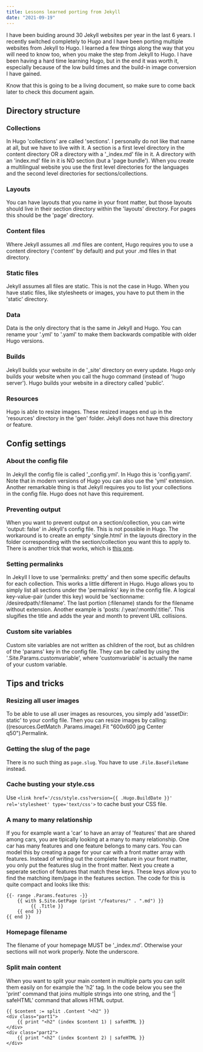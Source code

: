 ```yaml
---
title: Lessons learned porting from Jekyll
date: "2021-09-19"
---
```

I have been buiding around 30 Jekyll websites per year in the last 6 years. I recently switched completely to Hugo and I have been porting multiple websites from Jekyll to Hugo. I learned a few things along the way that you will need to know too, when you make the step from Jekyll to Hugo. I have been having a hard time learning Hugo, but in the end it was worth it, especially because of the low build times and the build-in image conversion I have gained. 

Know that this is going to be a living document, so make sure to come back later to check this document again.

## Directory structure

### Collections

In Hugo 'collections' are called 'sections'. I personally do not like that name at all, but we have to live with it. A section is a first level directory in the content directory OR a directory with a '\_index.md' file in it. A directory with an 'index.md' file in it is NO section (but a 'page bundle'). When you create a multilingual website you use the first level directories for the languages and the second level directories for sections/collections.

### Layouts

You can have layouts that you name in your front matter, but those layouts should live in their section directory within the 'layouts' directory. For pages this should be the 'page' directory.

### Content files

Where Jekyll assumes all .md files are content, Hugo requires you to use a content directory ('content' by default) and put your .md files in that directory.

### Static files

Jekyll assumes all files are static. This is not the case in Hugo. When you have static files, like stylesheets or images, you have to put them in the 'static' directory.

### Data

Data is the only directory that is the same in Jekyll and Hugo. You can rename your '.yml' to '.yaml' to make them backwards compatible with older Hugo versions.

### Builds

Jekyll builds your website in de '\_site' directory on every update. Hugo only builds your website when you call the hugo command (instead of 'hugo server'). Hugo builds your website in a directory called 'public'. 

### Resources

Hugo is able to resize images. These resized images end up in the 'resources' directory in the 'gen' folder. Jekyll does not have this directory or feature.

## Config settings

### About the config file

In Jekyll the config file is called '\_config.yml'. In Hugo this is 'config.yaml'. Note that in modern versions of Hugo you can also use the 'yml' extension. Another remarkable thing is that Jekyll requires you to list your collections in the config file. Hugo does not have this requirement. 

### Preventing output

When you want to prevent output on a section/collection, you can wirte 'output: false' in Jekyll's config file. This is not possible in Hugo. The workaround is to create an empty 'single.html' in the layouts directory in the folder corresponding with the section/collection you want this to apply to. There is another trick that works, which is [this one](https://gohugo.io/content-management/build-options/#listing-pages-without-publishing-them).

### Setting permalinks

In Jekyll I love to use 'permalinks: pretty' and then some specific defaults for each collection. This works a little different in Hugo. Hugo allows you to simply list all sections under the 'permalinks' key in the config file. A logical key-value-pair (under this key) would be 'sectionname: /desiredpath/:filename'. The last portion (:filename) stands for the filename without extension. Another example is 'posts: /:year/:month/:title/'. This slugifies the title and adds the year and month to prevent URL collisions.

### Custom site variables

Custom site variables are not written as children of the root, but as children of the 'params' key in the config file. They can be called by using the '.Site.Params.customvariable', where 'customvariable' is actually the name of your custom variable.

## Tips and tricks

### Resizing all user images

To be able to use all user images as resources, you simply add 'assetDir: static' to your config file. Then you can resize images by calling: ((resources.GetMatch .Params.image).Fit "600x600 jpg Center q50").Permalink.

### Getting the slug of the page

There is no such thing as `page.slug`. You have to use `.File.BaseFileName` instead.

### Cache busting your style.css

Use `<link href='/css/style.css?version={{ .Hugo.BuildDate }}' rel='stylesheet' type='text/css'>` to cache bust your CSS file.

### A many to many relationship

If you for example want a 'car' to have an array of 'features' that are shared among cars, you are tipically looking at a many to many relationship. One car has many features and one feature belongs to many cars. You can model this by creating a page for your car with a front matter array with features. Instead of writing out the complete feature in your front matter, you only put the features slug in the front matter. Next you create a seperate section of features that match these keys. These keys allow you to find the matching item/page in the features section. The code for this is quite compact and looks like this:

```
{{- range .Params.features -}}
    {{ with $.Site.GetPage (print "/features/" . ".md") }}
         {{ .Title }}          
    {{ end }}
{{ end }}
```

### Homepage filename

The filename of your homepage MUST be '_index.md'. Otherwise your sections will not work properly. Note the underscore.

### Split main content

When you want to split your main content in multiple parts you can split them easily on for example the 'h2' tag. In the code below you see the 'print' command that joins multiple strings into one string, and the '| safeHTML' command that allows HTML output.

```
{{ $content := split .Content "<h2" }}
<div class="part1">
    {{ print "<h2" (index $content 1) | safeHTML }}
</div>
<div class="part2">
    {{ print "<h2" (index $content 2) | safeHTML }}
</div>
```
